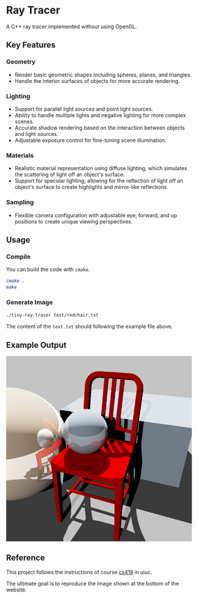# Ray Tracer

A C++ ray tracer implemented without using OpenGL.

## Key Features

### Geometry

- Render basic geometric shapes including spheres, planes, and triangles.
- Handle the interior surfaces of objects for more accurate rendering.

### Lighting

- Support for parallel light sources and point light sources.
- Ability to handle multiple lights and negative lighting for more complex scenes.
- Accurate shadow rendering based on the interaction between objects and light sources.
- Adjustable exposure control for fine-tuning scene illumination.

### Materials

- Realistic material representation using diffuse lighting, which simulates the scattering of light off an object's surface.
- Support for specular lighting, allowing for the reflection of light off an object's surface to create highlights and mirror-like reflections.

### Sampling

- Flexible camera configuration with adjustable eye, forward, and up positions to create unique viewing perspectives.

## Usage

### Compile

You can build the code with `cmake`.

```sh
cmake .
make
```

### Generate Image

```sh
./tiny-ray-tracer test/redchair.txt
```

The content of the `text.txt` should following the example file above.

## Example Output

![mpray_redchair](./redchair.png)

## Reference

This project follows the instructions of course [cs418](https://cs418.cs.illinois.edu/website/mps/raytracer.html) in uiuc.

The ultimate goal is to reproduce the image shown at the bottom of the website.
